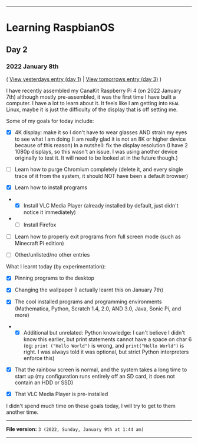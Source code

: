 
***

# Learning RaspbianOS

## Day 2

### 2022 January 8th

( [View yesterdays entry (day 1)](/Learn-Pi/New-Pi/2022/January/07/) | [View tomorrows entry (day 3)](/Learn-Pi/New-Pi/2022/January/09/) )

I have recently assembled my CanaKit Raspberry Pi 4 (on 2022 January 7th) although mostly pre-assembled, it was the first time I have built a computer. I have a lot to learn about it. It feels like I am getting into `REAL` Linux, maybe it is just the difficulty of the display that is off setting me.

Some of my goals for today include:

- [x] 4K display: make it so I don't have to wear glasses AND strain my eyes to see what I am doing (I am really glad it is not an 8K or higher device because of this reason) In a nutshell: fix the display resolution (I have 2 1080p displays, so this wasn't an issue. I was using another device originally to test it. It will need to be looked at in the future though.)

- [ ] Learn how to purge Chromium completely (delete it, and every single trace of it from the system, it should NOT have been a default browser)

- [x] Learn how to install programs

- - [x] Install VLC Media Player (already installed by default, just didn't notice it immediately)

- - [ ] Install Firefox

- [ ] Learn how to properly exit programs from full screen mode (such as Minecraft Pi edition)

- [ ] Other/unlisted/no other entries

What I learnt today (by experimentation):

- [x] Pinning programs to the desktop

- [x] Changing the wallpaper (I actually learnt this on January 7th)

- [x] The cool installed programs and programming environments (Mathematica, Python, Scratch 1.4, 2.0, AND 3.0, Java, Sonic Pi, and more)

- - [x] Additional but unrelated: Python knowledge: I can't believe I didn't know this earlier, but print statements cannot have a space on char 6 (eg: `print ("Hello World")` is wrong, and `print("Hello World")` is right. I was always told it was optional, but strict Python interpreters enforce this)

- [x] That the rainbow screen is normal, and the system takes a long time to start up (my configuration runs entirely off an SD card, it does not contain an HDD or SSD)

- [x] That VLC Media Player is pre-installed

I didn't spend much time on these goals today, I will try to get to them another time.

***

**File version:** `3 (2022, Sunday, January 9th at 1:44 am)`

***
